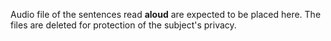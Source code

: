 Audio file of the sentences read **aloud** are expected to be placed here.
The files are deleted for protection of the subject's privacy.

